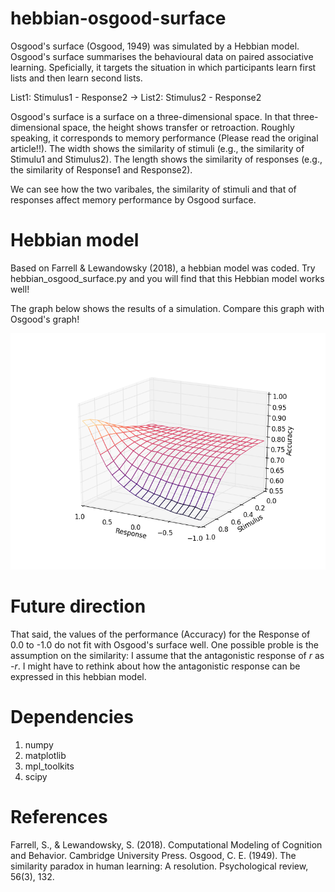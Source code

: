 # hebbian-osgood-surface
Osgood's surface (Osgood, 1949) was simulated by a Hebbian model. Osgood's surface summarises the behavioural data on paired associative learning. Speficially, it targets the situation in which participants learn first lists and then learn second lists.

List1: Stimulus1 - Response2 -> List2: Stimulus2 - Response2

Osgood's surface is a surface on a three-dimensional space. In that three-dimensional space, the height shows transfer or retroaction. Roughly speaking, it corresponds to memory performance (Please read the original article!!). The width shows the similarity of stimuli (e.g., the similarity of Stimulu1 and Stimulus2). The length shows the similarity of responses (e.g., the similarity of Response1 and Response2).

We can see how the two varibales, the similarity of stimuli and that of responses affect memory performance by Osgood surface.

# Hebbian model
Based on Farrell & Lewandowsky (2018), a hebbian model was coded. Try hebbian_osgood_surface.py and you will find that this Hebbian model works well!

The graph below shows the results of a simulation. Compare this graph with Osgood's graph!

![graph](https://raw.githubusercontent.com/grocio/hebbian-osgood-surface/master/hos_graph.png)

# Future direction
That said, the values of the performance (Accuracy) for the Response of 0.0 to -1.0 do not fit with Osgood's surface well.
One possible proble is the assumption on the similarity: I assume that the antagonistic response of *r* as *-r*.
I might have to rethink about how the antagonistic response can be expressed in this hebbian model.

# Dependencies
1. numpy
2. matplotlib
3. mpl_toolkits
4. scipy

# References
Farrell, S., & Lewandowsky, S. (2018). Computational Modeling of Cognition and Behavior. Cambridge University Press.
Osgood, C. E. (1949). The similarity paradox in human learning: A resolution. Psychological review, 56(3), 132.
